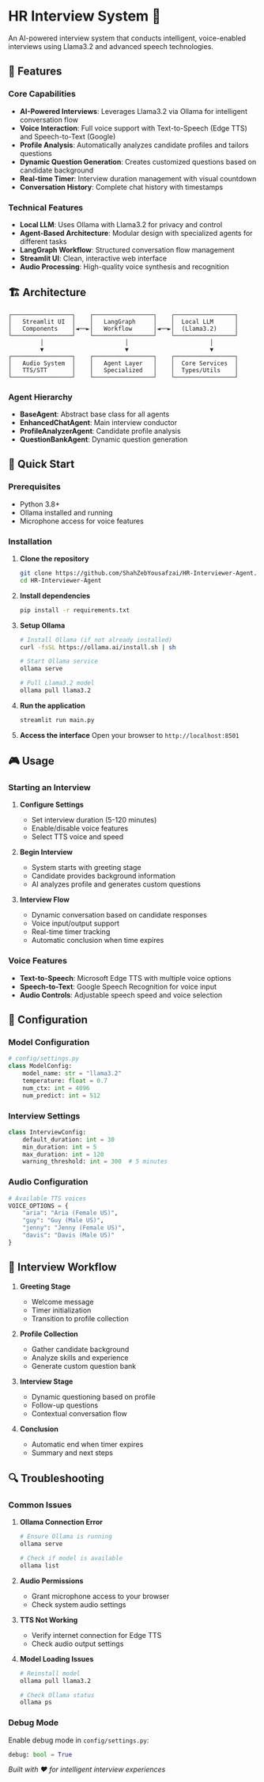 # HR Interview System 🎯

An AI-powered interview system that conducts intelligent, voice-enabled interviews using Llama3.2 and advanced speech technologies.

## 🌟 Features

### Core Capabilities
- **AI-Powered Interviews**: Leverages Llama3.2 via Ollama for intelligent conversation flow
- **Voice Interaction**: Full voice support with Text-to-Speech (Edge TTS) and Speech-to-Text (Google)
- **Profile Analysis**: Automatically analyzes candidate profiles and tailors questions
- **Dynamic Question Generation**: Creates customized questions based on candidate background
- **Real-time Timer**: Interview duration management with visual countdown
- **Conversation History**: Complete chat history with timestamps

### Technical Features
- **Local LLM**: Uses Ollama with Llama3.2 for privacy and control
- **Agent-Based Architecture**: Modular design with specialized agents for different tasks
- **LangGraph Workflow**: Structured conversation flow management
- **Streamlit UI**: Clean, interactive web interface
- **Audio Processing**: High-quality voice synthesis and recognition

## 🏗️ Architecture

```
┌─────────────────┐    ┌─────────────────┐    ┌─────────────────┐
│   Streamlit UI  │    │   LangGraph     │    │  Local LLM      │
│   Components    │◄──►│   Workflow      │◄──►│  (Llama3.2)     │
└─────────────────┘    └─────────────────┘    └─────────────────┘
         │                       │                       │
         ▼                       ▼                       ▼
┌─────────────────┐    ┌─────────────────┐    ┌─────────────────┐
│   Audio System  │    │   Agent Layer   │    │  Core Services  │
│   TTS/STT       │    │   Specialized   │    │  Types/Utils    │
└─────────────────┘    └─────────────────┘    └─────────────────┘
```

### Agent Hierarchy
- **BaseAgent**: Abstract base class for all agents
- **EnhancedChatAgent**: Main interview conductor
- **ProfileAnalyzerAgent**: Candidate profile analysis
- **QuestionBankAgent**: Dynamic question generation

## 🚀 Quick Start

### Prerequisites
- Python 3.8+
- Ollama installed and running
- Microphone access for voice features

### Installation

1. **Clone the repository**
   ```bash
   git clone https://github.com/ShahZebYousafzai/HR-Interviewer-Agent.git
   cd HR-Interviewer-Agent
   ```

2. **Install dependencies**
   ```bash
   pip install -r requirements.txt
   ```

3. **Setup Ollama**
   ```bash
   # Install Ollama (if not already installed)
   curl -fsSL https://ollama.ai/install.sh | sh
   
   # Start Ollama service
   ollama serve
   
   # Pull Llama3.2 model
   ollama pull llama3.2
   ```

4. **Run the application**
   ```bash
   streamlit run main.py
   ```

5. **Access the interface**
   Open your browser to `http://localhost:8501`

## 🎮 Usage

### Starting an Interview

1. **Configure Settings**
   - Set interview duration (5-120 minutes)
   - Enable/disable voice features
   - Select TTS voice and speed

2. **Begin Interview**
   - System starts with greeting stage
   - Candidate provides background information
   - AI analyzes profile and generates custom questions

3. **Interview Flow**
   - Dynamic conversation based on candidate responses
   - Voice input/output support
   - Real-time timer tracking
   - Automatic conclusion when time expires

### Voice Features

- **Text-to-Speech**: Microsoft Edge TTS with multiple voice options
- **Speech-to-Text**: Google Speech Recognition for voice input
- **Audio Controls**: Adjustable speech speed and voice selection

## 🔧 Configuration

### Model Configuration
```python
# config/settings.py
class ModelConfig:
    model_name: str = "llama3.2"
    temperature: float = 0.7
    num_ctx: int = 4096
    num_predict: int = 512
```

### Interview Settings
```python
class InterviewConfig:
    default_duration: int = 30
    min_duration: int = 5
    max_duration: int = 120
    warning_threshold: int = 300  # 5 minutes
```

### Audio Configuration
```python
# Available TTS voices
VOICE_OPTIONS = {
    "aria": "Aria (Female US)",
    "guy": "Guy (Male US)", 
    "jenny": "Jenny (Female US)",
    "davis": "Davis (Male US)"
}
```

## 🔄 Interview Workflow

1. **Greeting Stage**
   - Welcome message
   - Timer initialization
   - Transition to profile collection

2. **Profile Collection**
   - Gather candidate background
   - Analyze skills and experience
   - Generate custom question bank

3. **Interview Stage**
   - Dynamic questioning based on profile
   - Follow-up questions
   - Contextual conversation flow

4. **Conclusion**
   - Automatic end when timer expires
   - Summary and next steps

## 🔍 Troubleshooting

### Common Issues

1. **Ollama Connection Error**
   ```bash
   # Ensure Ollama is running
   ollama serve
   
   # Check if model is available
   ollama list
   ```

2. **Audio Permissions**
   - Grant microphone access to your browser
   - Check system audio settings

3. **TTS Not Working**
   - Verify internet connection for Edge TTS
   - Check audio output settings

4. **Model Loading Issues**
   ```bash
   # Reinstall model
   ollama pull llama3.2
   
   # Check Ollama status
   ollama ps
   ```

### Debug Mode

Enable debug mode in `config/settings.py`:
```python
debug: bool = True
```

*Built with ❤️ for intelligent interview experiences*